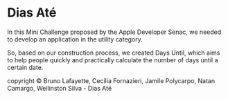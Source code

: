 # Dias Até
In this Mini Challenge proposed by the Apple Developer Senac, we needed to develop an application in the utility category. 

So, based on our construction process, we created Days Until, which aims to help people quickly and practically calculate the number of days until a certain date. 

copyright © Bruno Lafayette, Cecília Fornazieri, Jamile Polycarpo, Natan Camargo, Wellinston Silva - Dias Até

